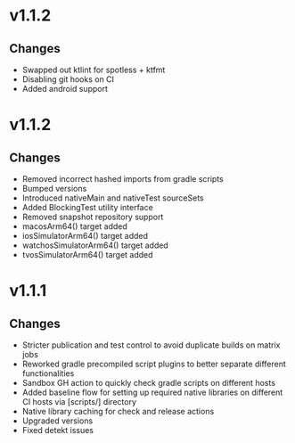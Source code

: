 # v1.1.2

## Changes

* Swapped out ktlint for spotless + ktfmt
* Disabling git hooks on CI
* Added android support

# v1.1.2

## Changes

* Removed incorrect hashed imports from gradle scripts
* Bumped versions
* Introduced nativeMain and nativeTest sourceSets
* Added BlockingTest utility interface
* Removed snapshot repository support
* macosArm64() target added
* iosSimulatorArm64() target added
* watchosSimulatorArm64() target added
* tvosSimulatorArm64() target added

# v1.1.1

## Changes

* Stricter publication and test control to avoid duplicate builds on matrix jobs
* Reworked gradle precompiled script plugins to better separate different functionalities
* Sandbox GH action to quickly check gradle scripts on different hosts
* Added baseline flow for setting up required native libraries on different CI hosts via [scripts/] directory
* Native library caching for check and release actions
* Upgraded versions
* Fixed detekt issues
